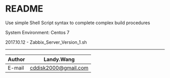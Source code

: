 README
===========================
Use simple Shell Script syntax to complete complex build procedures

System Environment: Centos 7

2017.10.12 - Zabbix_Server_Version_1.sh

*********
	
|Author|Landy.Wang|
|---|---
|E-mail|cddisk2000@gmail.com
